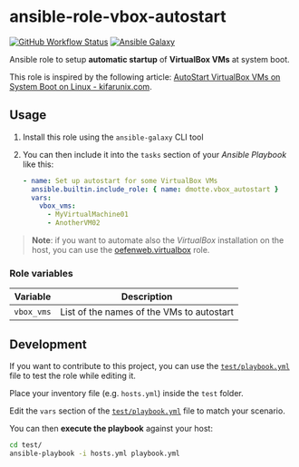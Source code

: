 # ansible-role-vbox-autostart

[![GitHub Workflow Status](https://img.shields.io/github/actions/workflow/status/dmotte/ansible-role-vbox-autostart/release.yml?branch=main&logo=github&style=flat-square)](https://github.com/dmotte/ansible-role-vbox-autostart/actions)
[![Ansible Galaxy](https://img.shields.io/badge/galaxy-dmotte.vbox__autostart-blueviolet?logo=ansible&style=flat-square)](https://galaxy.ansible.com/dmotte/vbox_autostart)

Ansible role to setup **automatic startup** of **VirtualBox VMs** at system boot.

This role is inspired by the following article: [AutoStart VirtualBox VMs on System Boot on Linux - kifarunix.com](https://kifarunix.com/autostart-virtualbox-vms-on-system-boot-on-linux/).

## Usage

1. Install this role using the `ansible-galaxy` CLI tool
2. You can then include it into the `tasks` section of your _Ansible Playbook_ like this:

   ```yaml
   - name: Set up autostart for some VirtualBox VMs
     ansible.builtin.include_role: { name: dmotte.vbox_autostart }
     vars:
       vbox_vms:
         - MyVirtualMachine01
         - AnotherVM02
   ```

> **Note**: if you want to automate also the _VirtualBox_ installation on the host, you can use the [oefenweb.virtualbox](https://galaxy.ansible.com/oefenweb/virtualbox) role.

### Role variables

| Variable   | Description                               |
| ---------- | ----------------------------------------- |
| `vbox_vms` | List of the names of the VMs to autostart |

## Development

If you want to contribute to this project, you can use the [`test/playbook.yml`](test/playbook.yml) file to test the role while editing it.

Place your inventory file (e.g. `hosts.yml`) inside the `test` folder.

Edit the `vars` section of the [`test/playbook.yml`](test/playbook.yml) file to match your scenario.

You can then **execute the playbook** against your host:

```bash
cd test/
ansible-playbook -i hosts.yml playbook.yml
```
